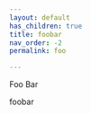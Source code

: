 ```yaml
---
layout: default
has_children: true
title: foobar
nav_order: -2
permalink: foo

---
```

Foo Bar

foobar